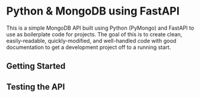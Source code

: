 # Python & MongoDB using FastAPI
This is a simple MongoDB API built using Python (PyMongo) and FastAPI to use as boilerplate code for projects.  The goal of this is to create clean, easily-readable, quickly-modified, and well-handled code with good documentation to get a development project off to a running start.

## Getting Started

## Testing the API
